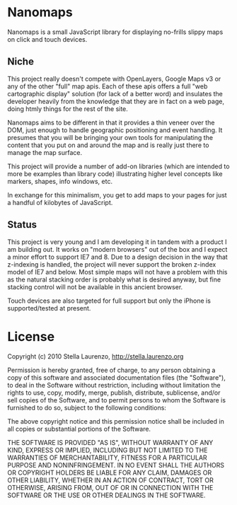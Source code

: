 Nanomaps
========
Nanomaps is a small JavaScript library for displaying no-frills slippy maps
on click and touch devices.

Niche
-----
This project really doesn't compete with OpenLayers, Google Maps v3 or any of the
other "full" map apis.  Each of these apis offers a full "web cartographic display"
solution (for lack of a better word) and insulates the developer heavily from the
knowledge that they are in fact on a web page, doing htmly things for the rest
of the site.

Nanomaps aims to be different in that it provides a thin veneer over the DOM,
just enough to handle geographic positioning and event handling.  It presumes
that you will be bringing your own tools for manipulating the content that
you put on and around the map and is really just there to manage the map surface.

This project will provide a number of add-on libraries (which are intended to more
be examples than library code) illustrating higher level concepts like markers,
shapes, info windows, etc.

In exchange for this minimalism, you get to add maps to your pages for just a
handful of kilobytes of JavaScript.

Status
------
This project is very young and I am developing it in tandem with a product I am
building out.  It works on "modern browsers" out of the box and I expect a minor
effort to support IE7 and 8.  Due to a design decision in the way that z-indexing
is handled, the project will never support the broken z-index model of IE7 and
below.  Most simple maps will not have a problem with this as the natural stacking
order is probably what is desired anyway, but fine stacking control will not be
available in this ancient browser.

Touch devices are also targeted for full support but only the iPhone is supported/tested
at present.

License
=======
Copyright (c) 2010 Stella Laurenzo, http://stella.laurenzo.org

Permission is hereby granted, free of charge, to any person obtaining
a copy of this software and associated documentation files (the
"Software"), to deal in the Software without restriction, including
without limitation the rights to use, copy, modify, merge, publish,
distribute, sublicense, and/or sell copies of the Software, and to
permit persons to whom the Software is furnished to do so, subject to
the following conditions:

The above copyright notice and this permission notice shall be
included in all copies or substantial portions of the Software.

THE SOFTWARE IS PROVIDED "AS IS", WITHOUT WARRANTY OF ANY KIND,
EXPRESS OR IMPLIED, INCLUDING BUT NOT LIMITED TO THE WARRANTIES OF
MERCHANTABILITY, FITNESS FOR A PARTICULAR PURPOSE AND
NONINFRINGEMENT. IN NO EVENT SHALL THE AUTHORS OR COPYRIGHT HOLDERS BE
LIABLE FOR ANY CLAIM, DAMAGES OR OTHER LIABILITY, WHETHER IN AN ACTION
OF CONTRACT, TORT OR OTHERWISE, ARISING FROM, OUT OF OR IN CONNECTION
WITH THE SOFTWARE OR THE USE OR OTHER DEALINGS IN THE SOFTWARE.

